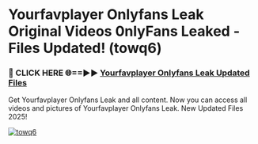 # Yourfavplayer Onlyfans Leak Original Videos 0nlyFans Leaked - Files Updated! (towq6)

<h3>🔴 CLICK HERE 🌐==►► <a href="https://tinyurl.com/2jnfzry5" rel="nofollow">Yourfavplayer Onlyfans Leak Updated Files</a></h3>

Get Yourfavplayer Onlyfans Leak and all content. Now you can access all videos and pictures of Yourfavplayer Onlyfans Leak. New Updated Files 2025!

[![towq6](https://i.imgur.com/GyGTBgg.gif)](https://tinyurl.com/2jnfzry5)
